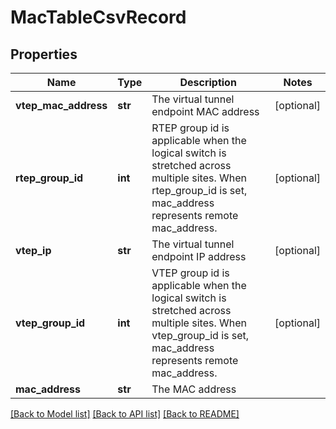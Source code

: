 # MacTableCsvRecord

## Properties
Name | Type | Description | Notes
------------ | ------------- | ------------- | -------------
**vtep_mac_address** | **str** | The virtual tunnel endpoint MAC address | [optional] 
**rtep_group_id** | **int** | RTEP group id is applicable when the logical switch is stretched across multiple sites. When rtep_group_id is set, mac_address represents remote mac_address.  | [optional] 
**vtep_ip** | **str** | The virtual tunnel endpoint IP address | [optional] 
**vtep_group_id** | **int** | VTEP group id is applicable when the logical switch is stretched across multiple sites. When vtep_group_id is set, mac_address represents remote mac_address.  | [optional] 
**mac_address** | **str** | The MAC address | 

[[Back to Model list]](../README.md#documentation-for-models) [[Back to API list]](../README.md#documentation-for-api-endpoints) [[Back to README]](../README.md)


